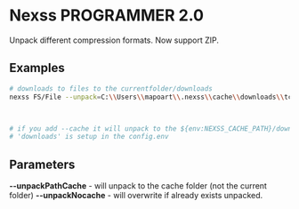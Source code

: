 # Nexss PROGRAMMER 2.0

Unpack different compression formats. Now support ZIP.

## Examples

```sh
# downloads to files to the currentfolder/downloads
nexss FS/File --unpack=C:\\Users\\mapoart\\.nexss\\cache\\downloads\\tcl8610-src.zip --unpack=C:\\Users\\mapoart\\.nexss\\cache\\downloads\\tk8610-src.zip --unpack=C:\\Users\\mapoart\\.nexss\\cache\\downloads\\tk8610-src.zip --unpackPathCache



# if you add --cache it will unpack to the ${env:NEXSS_CACHE_PATH}/downloads
# 'downloads' is setup in the config.env
```

## Parameters

**--unpackPathCache** - will unpack to the cache folder (not the current folder)
**--unpackNocache** - will overwrite if already exists unpacked.
